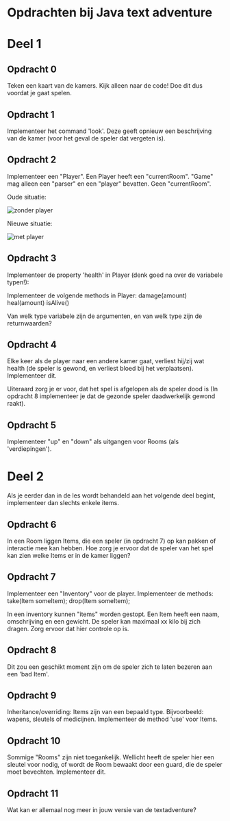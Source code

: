 Opdrachten bij Java text adventure
==================================

Deel 1
======

Opdracht 0
----------
Teken een kaart van de kamers. Kijk alleen naar de code!
Doe dit dus voordat je gaat spelen.

Opdracht 1
----------
Implementeer het command 'look'. Deze geeft opnieuw een beschrijving van de kamer (voor het geval de speler dat vergeten is).

Opdracht 2
----------
Implementeer een "Player". Een Player heeft een "currentRoom". "Game" mag alleen een "parser" en een "player" bevatten. Geen "currentRoom".

Oude situatie:

![zonder player](img/ZuulClassDiagram.png)

Nieuwe situatie:

![met player](img/ZuulClassDiagramPlayer.png)

Opdracht 3
----------
Implementeer de property 'health' in Player (denk goed na over de variabele typen!):

Implementeer de volgende methods in Player:
    damage(amount)
    heal(amount)
    isAlive()

Van welk type variabele zijn de argumenten, en van welk type zijn de returnwaarden?

Opdracht 4
----------
Elke keer als de player naar een andere kamer gaat, verliest hij/zij wat health (de speler is gewond, en verliest bloed bij het verplaatsen). Implementeer dit.

Uiteraard zorg je er voor, dat het spel is afgelopen als de speler dood is (In opdracht 8 implementeer je dat de gezonde speler daadwerkelijk gewond raakt).

Opdracht 5
----------
Implementeer "up" en "down" als uitgangen voor Rooms (als 'verdiepingen').

Deel 2
======
Als je eerder dan in de les wordt behandeld aan het volgende deel begint, implementeer dan slechts enkele items.

Opdracht 6
----------
In een Room liggen Items, die een speler (in opdracht 7) op kan pakken of interactie mee kan hebben. 
Hoe zorg je ervoor dat de speler van het spel kan zien welke Items er in de kamer liggen?

Opdracht 7
----------
Implementeer een "Inventory" voor de player. Implementeer de methods:
    take(Item someItem); 
    drop(Item someItem);
    
In een inventory kunnen "items" worden gestopt. Een Item heeft een naam, omschrijving en een gewicht. De speler kan maximaal xx kilo bij zich dragen. Zorg ervoor dat hier controle op is.

Opdracht 8
----------
Dit zou een geschikt moment zijn om de speler zich te laten bezeren aan een 'bad Item'.

Opdracht 9
----------
Inheritance/overriding: Items zijn van een bepaald type. Bijvoorbeeld: wapens, sleutels of medicijnen. Implementeer de method 'use' voor Items.

Opdracht 10
-----------
Sommige "Rooms" zijn niet toegankelijk. Wellicht heeft de speler hier een sleutel voor nodig, of wordt de Room bewaakt door een guard, die de speler moet bevechten. Implementeer dit.

Opdracht 11
-----------
Wat kan er allemaal nog meer in jouw versie van de textadventure?


